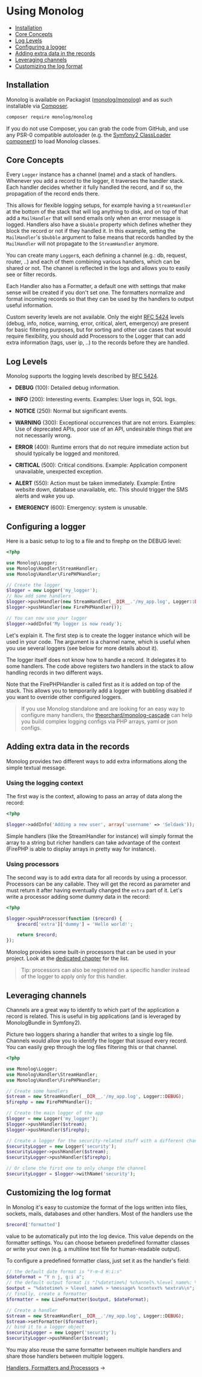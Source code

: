 # Using Monolog

- [Installation](#installation)
- [Core Concepts](#core-concepts)
- [Log Levels](#log-levels)
- [Configuring a logger](#configuring-a-logger)
- [Adding extra data in the records](#adding-extra-data-in-the-records)
- [Leveraging channels](#leveraging-channels)
- [Customizing the log format](#customizing-the-log-format)

## Installation

Monolog is available on Packagist ([monolog/monolog](http://packagist.org/packages/monolog/monolog))
and as such installable via [Composer](http://getcomposer.org/).

```bash
composer require monolog/monolog
```

If you do not use Composer, you can grab the code from GitHub, and use any PSR-0 compatible autoloader (e.g.
the [Symfony2 ClassLoader component](https://github.com/symfony/ClassLoader))
to load Monolog classes.

## Core Concepts

Every `Logger` instance has a channel (name) and a stack of handlers. Whenever you add a record to the logger, it
traverses the handler stack. Each handler decides whether it fully handled the record, and if so, the propagation of the
record ends there.

This allows for flexible logging setups, for example having a `StreamHandler` at the bottom of the stack that will log
anything to disk, and on top of that add a `MailHandler` that will send emails only when an error message is logged.
Handlers also have a `$bubble` property which defines whether they block the record or not if they handled it. In this
example, setting the `MailHandler`'s
`$bubble` argument to false means that records handled by the `MailHandler` will not propagate to the `StreamHandler`
anymore.

You can create many `Logger`s, each defining a channel (e.g.: db, request, router, ..) and each of them combining
various handlers, which can be shared or not. The channel is reflected in the logs and allows you to easily see or
filter records.

Each Handler also has a Formatter, a default one with settings that make sense will be created if you don't set one. The
formatters normalize and format incoming records so that they can be used by the handlers to output useful information.

Custom severity levels are not available. Only the eight
[RFC 5424](http://tools.ietf.org/html/rfc5424) levels (debug, info, notice, warning, error, critical, alert, emergency)
are present for basic filtering purposes, but for sorting and other use cases that would require flexibility, you should
add Processors to the Logger that can add extra information (tags, user ip, ..) to the records before they are handled.

## Log Levels

Monolog supports the logging levels described by [RFC 5424](http://tools.ietf.org/html/rfc5424).

- **DEBUG** (100): Detailed debug information.

- **INFO** (200): Interesting events. Examples: User logs in, SQL logs.

- **NOTICE** (250): Normal but significant events.

- **WARNING** (300): Exceptional occurrences that are not errors. Examples:
  Use of deprecated APIs, poor use of an API, undesirable things that are not necessarily wrong.

- **ERROR** (400): Runtime errors that do not require immediate action but should typically be logged and monitored.

- **CRITICAL** (500): Critical conditions. Example: Application component unavailable, unexpected exception.

- **ALERT** (550): Action must be taken immediately. Example: Entire website down, database unavailable, etc. This
  should trigger the SMS alerts and wake you up.

- **EMERGENCY** (600): Emergency: system is unusable.

## Configuring a logger

Here is a basic setup to log to a file and to firephp on the DEBUG level:

```php
<?php

use Monolog\Logger;
use Monolog\Handler\StreamHandler;
use Monolog\Handler\FirePHPHandler;

// Create the logger
$logger = new Logger('my_logger');
// Now add some handlers
$logger->pushHandler(new StreamHandler(__DIR__.'/my_app.log', Logger::DEBUG));
$logger->pushHandler(new FirePHPHandler());

// You can now use your logger
$logger->addInfo('My logger is now ready');
```

Let's explain it. The first step is to create the logger instance which will be used in your code. The argument is a
channel name, which is useful when you use several loggers (see below for more details about it).

The logger itself does not know how to handle a record. It delegates it to some handlers. The code above registers two
handlers in the stack to allow handling records in two different ways.

Note that the FirePHPHandler is called first as it is added on top of the stack. This allows you to temporarily add a
logger with bubbling disabled if you want to override other configured loggers.

> If you use Monolog standalone and are looking for an easy way to
> configure many handlers, the [theorchard/monolog-cascade](https://github.com/theorchard/monolog-cascade)
> can help you build complex logging configs via PHP arrays, yaml or json configs.

## Adding extra data in the records

Monolog provides two different ways to add extra informations along the simple textual message.

### Using the logging context

The first way is the context, allowing to pass an array of data along the record:

```php
<?php

$logger->addInfo('Adding a new user', array('username' => 'Seldaek'));
```

Simple handlers (like the StreamHandler for instance) will simply format the array to a string but richer handlers can
take advantage of the context
(FirePHP is able to display arrays in pretty way for instance).

### Using processors

The second way is to add extra data for all records by using a processor. Processors can be any callable. They will get
the record as parameter and must return it after having eventually changed the `extra` part of it. Let's write a
processor adding some dummy data in the record:

```php
<?php

$logger->pushProcessor(function ($record) {
    $record['extra']['dummy'] = 'Hello world!';

    return $record;
});
```

Monolog provides some built-in processors that can be used in your project. Look at
the [dedicated chapter](https://github.com/Seldaek/monolog/blob/master/doc/02-handlers-formatters-processors.md#processors)
for the list.

> Tip: processors can also be registered on a specific handler instead of the logger to apply only for this handler.

## Leveraging channels

Channels are a great way to identify to which part of the application a record is related. This is useful in big
applications (and is leveraged by MonologBundle in Symfony2).

Picture two loggers sharing a handler that writes to a single log file. Channels would allow you to identify the logger
that issued every record. You can easily grep through the log files filtering this or that channel.

```php
<?php

use Monolog\Logger;
use Monolog\Handler\StreamHandler;
use Monolog\Handler\FirePHPHandler;

// Create some handlers
$stream = new StreamHandler(__DIR__.'/my_app.log', Logger::DEBUG);
$firephp = new FirePHPHandler();

// Create the main logger of the app
$logger = new Logger('my_logger');
$logger->pushHandler($stream);
$logger->pushHandler($firephp);

// Create a logger for the security-related stuff with a different channel
$securityLogger = new Logger('security');
$securityLogger->pushHandler($stream);
$securityLogger->pushHandler($firephp);

// Or clone the first one to only change the channel
$securityLogger = $logger->withName('security');
```

## Customizing the log format

In Monolog it's easy to customize the format of the logs written into files, sockets, mails, databases and other
handlers. Most of the handlers use the

```php
$record['formatted']
```

value to be automatically put into the log device. This value depends on the formatter settings. You can choose between
predefined formatter classes or write your own (e.g. a multiline text file for human-readable output).

To configure a predefined formatter class, just set it as the handler's field:

```php
// the default date format is "Y-m-d H:i:s"
$dateFormat = "Y n j, g:i a";
// the default output format is "[%datetime%] %channel%.%level_name%: %message% %context% %extra%\n"
$output = "%datetime% > %level_name% > %message% %context% %extra%\n";
// finally, create a formatter
$formatter = new LineFormatter($output, $dateFormat);

// Create a handler
$stream = new StreamHandler(__DIR__.'/my_app.log', Logger::DEBUG);
$stream->setFormatter($formatter);
// bind it to a logger object
$securityLogger = new Logger('security');
$securityLogger->pushHandler($stream);
```

You may also reuse the same formatter between multiple handlers and share those handlers between multiple loggers.

[Handlers, Formatters and Processors](02-handlers-formatters-processors.md) &rarr;
